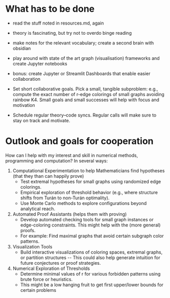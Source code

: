 # What has to be done

- read the stuff noted in resources.md, again
- theory is fascinating, but try not to overdo binge reading
- make notes for the relevant vocabulary; create a second brain with obsidian
- play around with state of the art graph (visualisation) frameworks and create Jupyter notebooks
- bonus: create Jupyter or Streamlit Dashboards that enable easier collaboration

- Set short collaborative goals. Pick a small, tangible subproblem: e.g., compute the exact number of r-edge colorings of small graphs avoiding rainbow K4.
  Small goals and small successes will help with focus and motivation
- Schedule regular theory–code syncs. Regular calls will make sure to stay on track and motivate.

# Outlook and goals for cooperation
How can I help with my interest and skill in numerical methods, programming and computation? In several ways:

1. Computational Experimentation to help Mathematicians find hypotheses (that they than can happily prove)
   - Test extremal hypotheses for small graphs using randomized edge colorings.
   - Empirical exploration of threshold behavior (e.g., where structure shifts from Turán to non-Turán optimality).
   - Use Monte Carlo methods to explore configurations beyond analytical reach.
2. Automated Proof Assistants (helps them with proving)
   - Develop automated checking tools for small graph instances or edge-coloring constraints. This might help with the (more general) proofs.
   - For example: Find maximal graphs that avoid certain subgraph color patterns.
3. Visualization Tools
   - Build interactive visualizations of coloring spaces, extremal graphs, or partition structures -- This could also help generate intuition for
     future conjectures or proof strategies.
4. Numerical Exploration of Thresholds
   - Determine minimal values of r for various forbidden patterns using brute force or heuristics.
   - This might be a low hanging fruit to get first upper/lower bounds for certain problems
